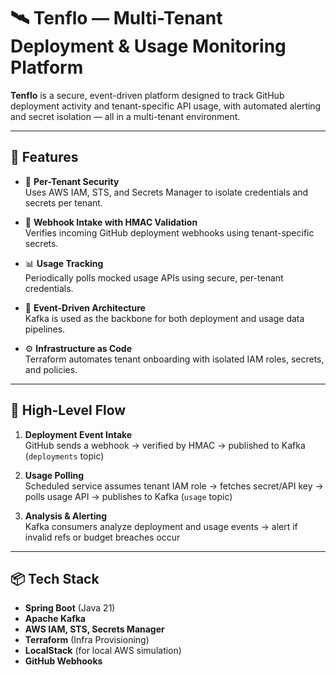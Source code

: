 # 🛰️ Tenflo — Multi-Tenant Deployment & Usage Monitoring Platform

**Tenflo** is a secure, event-driven platform designed to track GitHub deployment activity and tenant-specific API usage, with automated alerting and secret isolation — all in a multi-tenant environment.

---

## 🚀 Features

- 🔐 **Per-Tenant Security**  
  Uses AWS IAM, STS, and Secrets Manager to isolate credentials and secrets per tenant.

- 📩 **Webhook Intake with HMAC Validation**  
  Verifies incoming GitHub deployment webhooks using tenant-specific secrets.

- 📊 **Usage Tracking**  
  Periodically polls mocked usage APIs using secure, per-tenant credentials.

- 🧵 **Event-Driven Architecture**  
  Kafka is used as the backbone for both deployment and usage data pipelines.

- ⚙️ **Infrastructure as Code**  
  Terraform automates tenant onboarding with isolated IAM roles, secrets, and policies.

---

## 🔁 High-Level Flow

1. **Deployment Event Intake**  
   GitHub sends a webhook → verified by HMAC → published to Kafka (`deployments` topic)

2. **Usage Polling**  
   Scheduled service assumes tenant IAM role → fetches secret/API key → polls usage API → publishes to Kafka (`usage` topic)

3. **Analysis & Alerting**  
   Kafka consumers analyze deployment and usage events → alert if invalid refs or budget breaches occur

---

## 📦 Tech Stack

- **Spring Boot** (Java 21)
- **Apache Kafka**
- **AWS IAM, STS, Secrets Manager**
- **Terraform** (Infra Provisioning)
- **LocalStack** (for local AWS simulation)
- **GitHub Webhooks**
